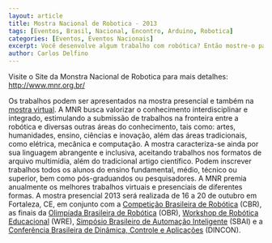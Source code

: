 ```yaml
---
layout: article
title: Mostra Nacional de Robotica - 2013
tags: [Eventos, Brasil, Nacional, Encontro, Arduino, Robotica]
categories: [Eventos, Eventos Nacionais]
excerpt: Você desenvolve algum trabalho com robótica? Então mostre-o para o Brasil. A Mostra Nacional de Robótica (MNR) é a maior mostra de trabalhos de robótica do país.
author: Carlos Delfino
---
```

Visite o Site da Monstra Nacional de Robotica para mais detalhes: http://www.mnr.org.br/

Os trabalhos podem ser apresentados na mostra presencial e também na 
[mostra virtual](http://www.mnr.org.br/mostravirtual).
A MNR busca valorizar o conhecimento interdisciplinar e integrado, estimulando
a submissão de trabalhos na fronteira entre a robótica e diversas outras áreas
do conhecimento, tais como: artes, humanidades, ensino, ciências e inovação,
além das áreas tradicionais, como elétrica, mecânica e computação. A mostra
caracteriza-se ainda por sua linguagem abrangente e inclusiva, aceitando
trabalhos nos formatos de arquivo multimídia, além do tradicional artigo
científico. Podem inscrever trabalhos todos os alunos do ensino fundamental,
médio, técnico ou superior, bem como pós-graduandos ou pesquisadores. A MNR
premia anualmente os melhores trabalhos virtuais e presenciais de diferentes
formas. A mostra presencial 2013 será realizada de 16 a 20 de outubro em
Fortaleza, CE, em conjunto com a [Competição Brasileira de Robótica](http://www.cbrobotica.org/) (CBR), 
as finais da [Olimpíada Brasileira de Robótica](http://www.obr.org.br/) (OBR),
[Workshop de Robótica Educacional](http://www.natalnet.br/wre2013/) (WRE), 
[Simpósio Brasileiro de Automação Inteligente](http://www.sbai2013.ufc.br/) 
(SBAI) e a [Conferência Brasileira de Dinâmica, Controle e Aplicações](http://posmec.ufabc.edu.br/dincon2013/)
(DINCON).
